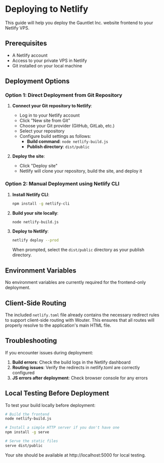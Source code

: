 # Deploying to Netlify

This guide will help you deploy the Gauntlet Inc. website frontend to your Netlify VPS.

## Prerequisites

- A Netlify account
- Access to your private VPS in Netlify
- Git installed on your local machine

## Deployment Options

### Option 1: Direct Deployment from Git Repository

1. **Connect your Git repository to Netlify**:
   - Log in to your Netlify account
   - Click "New site from Git"
   - Choose your Git provider (GitHub, GitLab, etc.)
   - Select your repository
   - Configure build settings as follows:
     - **Build command**: `node netlify-build.js`
     - **Publish directory**: `dist/public`

2. **Deploy the site**:
   - Click "Deploy site"
   - Netlify will clone your repository, build the site, and deploy it

### Option 2: Manual Deployment using Netlify CLI

1. **Install Netlify CLI**:
   ```bash
   npm install -g netlify-cli
   ```

2. **Build your site locally**:
   ```bash
   node netlify-build.js
   ```

3. **Deploy to Netlify**:
   ```bash
   netlify deploy --prod
   ```
   When prompted, select the `dist/public` directory as your publish directory.

## Environment Variables

No environment variables are currently required for the frontend-only deployment.

## Client-Side Routing

The included `netlify.toml` file already contains the necessary redirect rules to support client-side routing with Wouter. This ensures that all routes will properly resolve to the application's main HTML file.

## Troubleshooting

If you encounter issues during deployment:

1. **Build errors**: Check the build logs in the Netlify dashboard
2. **Routing issues**: Verify the redirects in netlify.toml are correctly configured
3. **JS errors after deployment**: Check browser console for any errors

## Local Testing Before Deployment

To test your build locally before deployment:

```bash
# Build the frontend
node netlify-build.js

# Install a simple HTTP server if you don't have one
npm install -g serve

# Serve the static files
serve dist/public
```

Your site should be available at http://localhost:5000 for local testing.